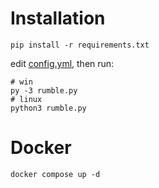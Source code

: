 # Installation 

```
pip install -r requirements.txt
```
edit [config.yml](https://github.com/Cyclops789/rumble-notifier/blob/main/config.yml), then run:
```shell
# win
py -3 rumble.py
# linux
python3 rumble.py
```

# Docker
```
docker compose up -d
```

